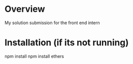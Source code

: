 # Overview

My solution submission for the front end intern

# Installation (if its not running)

npm install
npm install ethers
